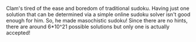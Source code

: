 Clam's tired of the ease and boredom of traditional sudoku. Having just one solution that can be determined via a simple online sudoku solver isn't good enough for him. So, he made masochistic sudoku! Since there are no hints, there are around 6*10^21 possible solutions but only one is actually accepted!
